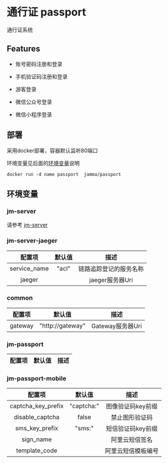 # 通行证 passport

通行证系统

## Features

- 账号密码注册和登录

- 手机验证码注册和登录

- 游客登录

- 微信公众号登录

- 微信小程序登录

## 部署

采用docker部署，容器默认监听80端口

环境变量见后面的[环境变量](#环境变量)说明
```
docker run -d name passport  jamma/passport
```

## 环境变量

### jm-server

请参考 [jm-server](https://github.com/jm-root/jm-server/tree/master/packages/jm-server)

### jm-server-jaeger

| 配置项 | 默认值 | 描述 |
| :-: | :-: | :-: |
|service_name|"acl"| 链路追踪登记的服务名称 |
|jaeger| |jaeger服务器Uri| 链路追踪服务器

### common

| 配置项 | 默认值 | 描述 |
| :-: | :-: | :-: |
|gateway|"http://gateway"|Gateway服务器Uri| 

### jm-passport

| 配置项 | 默认值 | 描述 |
| :-: | :-: | :-: |

### jm-passport-mobile

| 配置项 | 默认值 | 描述 |
| :-: | :-: | :-: |
|captcha_key_prefix|"captcha:"|图像验证码key前缀|
|disable_captcha|false|禁止图形验证码|
|sms_key_prefix|"sms:"|短信验证码key前缀|
|sign_name||阿里云短信签名|
|template_code||阿里云短信模板编号|
